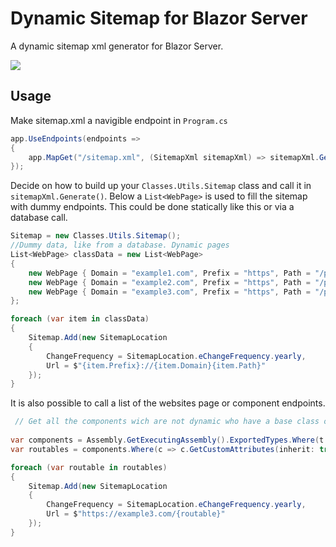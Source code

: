 # Dynamic Sitemap for Blazor Server
A dynamic sitemap xml generator for Blazor Server.  

![](https://i.imgur.com/yLXVXc0.jpeg)


## Usage
Make sitemap.xml a navigible endpoint in `Program.cs`
```cs
app.UseEndpoints(endpoints =>
{
    app.MapGet("/sitemap.xml", (SitemapXml sitemapXml) => sitemapXml.Generate());
});

```

Decide on how to build up your `Classes.Utils.Sitemap` class and call it in `sitemapXml.Generate()`.  Below a `List<WebPage>` is used to fill the sitemap with dummy endpoints. This could be done statically like this or via a database call.





```cs
Sitemap = new Classes.Utils.Sitemap();
//Dummy data, like from a database. Dynamic pages
List<WebPage> classData = new List<WebPage>
{
	new WebPage { Domain = "example1.com", Prefix = "https", Path = "/path1" },
	new WebPage { Domain = "example2.com", Prefix = "https", Path = "/path2" },
	new WebPage { Domain = "example3.com", Prefix = "https", Path = "/path3" }
};

foreach (var item in classData)
{
	Sitemap.Add(new SitemapLocation
	{
		ChangeFrequency = SitemapLocation.eChangeFrequency.yearly,
		Url = $"{item.Prefix}://{item.Domain}{item.Path}"
	});
}

```

It is also possible to call a list of the websites page or component endpoints.

```cs
 // Get all the components wich are not dynamic who have a base class of ComponentBase
 
var components = Assembly.GetExecutingAssembly().ExportedTypes.Where(t => typeof(ComponentBase).IsAssignableFrom(t)).ToList();
var routables = components.Where(c => c.GetCustomAttributes(inherit: true).OfType<RouteAttribute>().Any());

foreach (var routable in routables)
{
	Sitemap.Add(new SitemapLocation
	{
		ChangeFrequency = SitemapLocation.eChangeFrequency.yearly,
		Url = $"https://example3.com/{routable}"
	});
}
```

